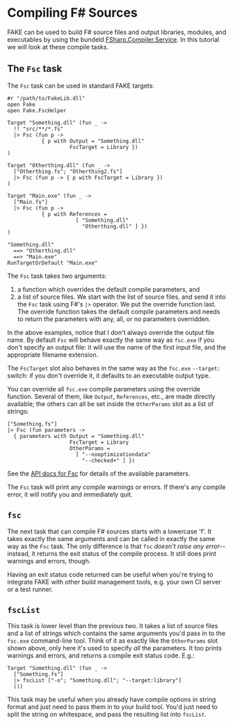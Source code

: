 # Compiling F# Sources

FAKE can be used to build F# source files and output libraries, modules,
and executables by using the bundeld
[FSharp.Compiler.Service](https://github.com/fsharp/FSharp.Compiler.Service). 
In this tutorial we will look at these compile tasks.

## The `Fsc` task

The `Fsc` task can be used in standard FAKE targets:

    #r "/path/to/FakeLib.dll"
    open Fake
    open Fake.FscHelper

    Target "Something.dll" (fun _ ->
      !! "src/**/*.fs"
      |> Fsc (fun p ->
               { p with Output = "Something.dll"
                        FscTarget = Library })
    )

    Target "Otherthing.dll" (fun _ ->
      ["Otherthing.fs"; "Otherthing2.fs"]
      |> Fsc (fun p -> { p with FscTarget = Library })
	)

    Target "Main.exe" (fun _ ->
      ["Main.fs"]
      |> Fsc (fun p ->
               { p with References =
                          [ "Something.dll"
                            "Otherthing.dll" ] })
    )

    "Something.dll"
      ==> "Otherthing.dll"
      ==> "Main.exe"
    RunTargetOrDefault "Main.exe"

The `Fsc` task takes two arguments: 
  1. a function which overrides the default compile parameters, and 
  2. a list of source files.
We start with the list of source files, and send it into the `Fsc` task using F#'s
`|>` operator. We put the override function last. The override
function takes the default compile parameters and needs to return the
parameters with any, all, or no parameters overridden.

In the above examples, notice that I don't always override the output
file name. By default `Fsc` will behave exactly the same way as
`fsc.exe` if you don't specify an output file: it will use the name of
the first input file, and the appropriate filename extension.

The `FscTarget` slot also behaves in the same way as the `fsc.exe`
`--target:` switch: if you don't override it, it defaults to an
executable output type.

You can override all `fsc.exe` compile parameters using the override
function. Several of them, like `Output`, `References`, etc., are made
directly available; the others can all be set inside the `OtherParams`
slot as a list of strings:

    ["Something.fs"]
    |> Fsc (fun parameters ->
      { parameters with Output = "Something.dll"
                        FscTarget = Library
                        OtherParams =
                          [ "--nooptimizationdata"
                            "--checked+" ] })

See the [API docs for Fsc](apidocs/fake-fschelper.html) for details of
the available parameters.

The `Fsc` task will print any compile warnings or errors. If there's any
compile error, it will notify you and immediately quit.

## `fsc`

The next task that can compile F# sources starts with a lowercase 'f'.
It takes exactly the same arguments and can be called in exactly the
same way as the `Fsc` task. The only difference is that `fsc` _doesn't
raise any error_--instead, it returns the exit status of the compile
process. It still does print warnings and errors, though.

Having an exit status code returned can be useful when you're trying to
integrate FAKE with other build management tools, e.g. your own CI
server or a test runner.

## `fscList`

This task is lower level than the previous two. It takes a list of
source files and a list of strings which contains the same arguments
you'd pass in to the `fsc.exe` command-line tool. Think of it as exactly
like the `OtherParams` slot shown above, only here it's used to specify
_all_ the parameters. It too prints warnings and errors, and returns a
compile exit status code. E.g.:

    Target "Something.dll" (fun _ ->
      ["Something.fs"]
      |> fscList ["-o"; "Something.dll"; "--target:library"]
      ())

This task may be useful when you already have compile options in string
format and just need to pass them in to your build tool. You'd just need
to split the string on whitespace, and pass the resulting list into
`fscList`.

